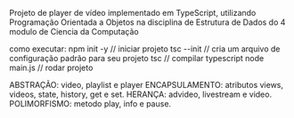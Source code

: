 Projeto de player de vídeo implementado em TypeScript, utilizando Programação Orientada a Objetos na disciplina de Estrutura de Dados do 4 modulo de Ciencia da Computação 

como executar:
npm init -y // iniciar projeto
tsc --init  // cria um arquivo de configuração padrão para seu projeto
tsc // compilar typescript
node main.js // rodar projeto

ABSTRAÇÃO: video, playlist e player
ENCAPSULAMENTO: atributos views, videos, state, history, get e set.
HERANÇA: advideo, livestream e video.
POLIMORFISMO: metodo play, info e pause.

